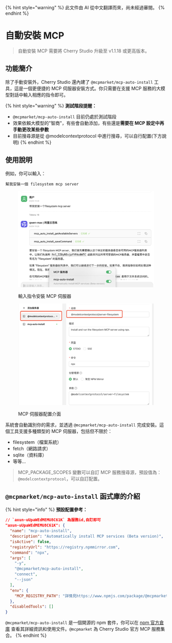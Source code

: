 
{% hint style="warning" %}
此文件由 AI 從中文翻譯而來，尚未經過審閱。
{% endhint %}

# 自動安裝 MCP

> 自動安裝 MCP 需要將 Cherry Studio 升級至 v1.1.18 或更高版本。

## 功能簡介

除了手動安裝外，Cherry Studio 還內建了 `@mcpmarket/mcp-auto-install` 工具，這是一個更便捷的 MCP 伺服器安裝方式。你只需要在支援 MCP 服務的大模型對話中輸入相應的指令即可。

{% hint style="warning" %}
**測試階段提醒：**

* `@mcpmarket/mcp-auto-install` 目前仍處於測試階段
* 效果依賴大模型的"智商"，有些會自動添加，有些還是**需要在 MCP 設定中再手動更改某些參數**
* 目前搜尋源是從 @modelcontextprotocol 中進行搜尋，可以自行配置(下方說明)
{% endhint %}

## 使用說明

例如，你可以輸入：

```
幫我安裝一個 filesystem mcp server
```

<figure><img src="../../.gitbook/assets/mcp-auto-install_shot1.png" alt=""><figcaption><p>輸入指令安裝 MCP 伺服器</p></figcaption></figure>

<figure><img src="../../.gitbook/assets/mcp-auto-install_shot2.png" alt=""><figcaption><p>MCP 伺服器配置介面</p></figcaption></figure>

系統會自動識別你的需求，並透過 `@mcpmarket/mcp-auto-install` 完成安裝。這個工具支援多種類型的 MCP 伺服器，包括但不限於：

* filesystem（檔案系統）
* fetch（網路請求）
* sqlite（資料庫）
* 等等...

> MCP\_PACKAGE\_SCOPES 變數可以自訂 MCP 服務搜尋源，預設值為：`@modelcontextprotocol`，可以自訂配置。

## `@mcpmarket/mcp-auto-install` 函式庫的介紹

{% hint style="info" %}
**預設配置參考：**

```json
// `axun-uUpaWEdMEMU8C61K` 為服務id,自訂即可
"axun-uUpaWEdMEMU8C61K": {
  "name": "mcp-auto-install",
  "description": "Automatically install MCP services (Beta version)",
  "isActive": false,
  "registryUrl": "https://registry.npmmirror.com",
  "command": "npx",
  "args": [
    "-y",
    "@mcpmarket/mcp-auto-install",
    "connect",
    "--json"
  ],
  "env": {
    "MCP_REGISTRY_PATH": "詳情見https://www.npmjs.com/package/@mcpmarket/mcp-auto-install"
  },
  "disabledTools": []
}
```

`@mcpmarket/mcp-auto-install` 是一個開源的 npm 套件，你可以在 [npm 官方倉庫](https://www.npmjs.com/package/@mcpmarket/mcp-auto-install) 查看其詳細資訊和使用文件。`@mcpmarket` 為 Cherry Studio 官方 MCP 服務集合。
{% endhint %}